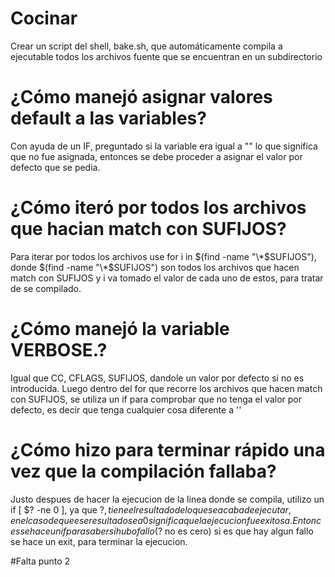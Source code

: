 # Cocinar
Crear un script del shell, bake.sh, que automáticamente compila a ejecutable todos los archivos fuente que se encuentran en un subdirectorio

# ¿Cómo manejó asignar valores default a las variables?
Con ayuda de un IF, preguntado si la variable era igual a "" lo que significa que no fue asignada, entonces se debe proceder a asignar el valor por defecto que se pedia.

# ¿Cómo iteró por todos los archivos que hacian match con SUFIJOS?
Para iterar por todos los archivos use for i in $(find -name "\*$SUFIJOS"), donde $(find -name "\*$SUFIJOS") son todos los archivos que hacen match
con SUFIJOS y i va tomado el valor de cada uno de estos, para tratar de se compilado.

# ¿Cómo manejó la variable VERBOSE.?
Igual que CC, CFLAGS, SUFIJOS, dandole un valor por defecto si no es introducida.
Luego dentro del for que recorre los archivos que hacen match con SUFIJOS, se utiliza un if para comprobar que no tenga el valor por defecto, es decir que tenga cualquier cosa diferente a ''

# ¿Cómo hizo para terminar rápido una vez que la compilación fallaba?
Justo despues de hacer la ejecucion de la linea donde se compila, utilizo un if [ $? -ne 0 ], ya que $?, tiene el resultado de lo que se acaba de ejecutar, en el caso de que ese resultado sea 0 significa que la ejecucion fue exitosa. Entonces se hace un if para saber si hubo fallo($? no es cero) si es que hay algun fallo se hace un exit, para terminar la ejecucion.

#Falta punto 2
